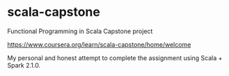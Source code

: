 # scala-capstone
Functional Programming in Scala Capstone project

https://www.coursera.org/learn/scala-capstone/home/welcome

My personal and honest attempt to complete the assignment using Scala + Spark 2.1.0. 